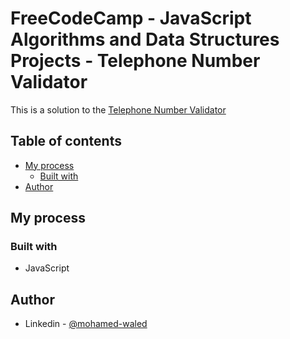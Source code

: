 # FreeCodeCamp - JavaScript Algorithms and Data Structures Projects - Telephone Number Validator

This is a solution to the [Telephone Number Validator](https://www.freecodecamp.org/learn/javascript-algorithms-and-data-structures/javascript-algorithms-and-data-structures-projects/telephone-number-validator) 

## Table of contents

- [My process](#my-process)
  - [Built with](#built-with)
- [Author](#author)

## My process

### Built with

- JavaScript

## Author

- Linkedin - [@mohamed-waled](https://www.linkedin.com/in/mohamed-waled-82a51a1bb/)